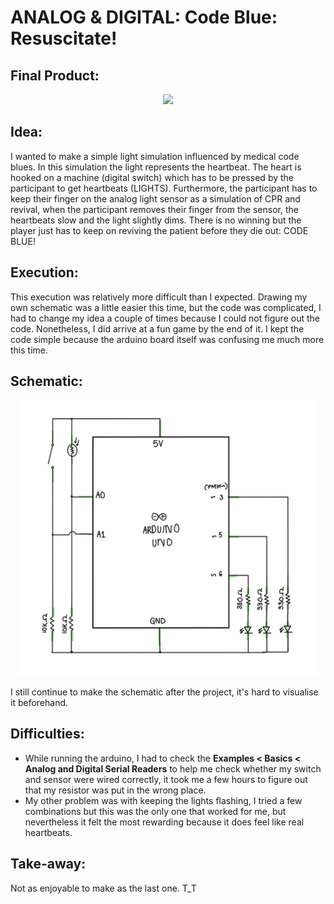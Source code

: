 # ANALOG & DIGITAL: Code Blue: Resuscitate!

## Final Product:

<p align="center">
  <img src="GIF.gif" =true>
</p>

## Idea:

I wanted to make a simple light simulation influenced by medical code blues. In this simulation the light represents the heartbeat. The heart is hooked on a machine (digital switch) which has to be pressed by the participant to get heartbeats (LIGHTS). Furthermore, the participant has to keep their finger on the analog light sensor as a simulation of CPR and revival, when the participant removes their finger from the sensor, the heartbeats slow and the light slightly dims. There is no winning but the player just has to keep on reviving the patient before they die out: CODE BLUE!

## Execution:

This execution was relatively more difficult than I expected. Drawing my own schematic was a little easier this time, but the code was complicated, I had to change my idea a couple of times because I could not figure out the code. Nonetheless, I did arrive at a fun game by the end of it. I kept the code simple because the arduino board itself was confusing me much more this time. 

## Schematic:

<p align="center">
   <img src="2_schematic.jpg" width="480">
</p>

I still continue to make the schematic after the project, it's hard to visualise it beforehand.

## Difficulties:

  - While running the arduino, I had to check the **Examples < Basics < Analog and Digital Serial Readers** to help me check whether my switch and sensor were wired correctly, it took me a few hours to figure out that my resistor was put in the wrong place.
  - My other problem was with keeping the lights flashing, I tried a few combinations but this was the only one that worked for me, but nevertheless it felt the most rewarding because it does feel like real heartbeats.
 
 ## Take-away: 
 
 Not as enjoyable to make as the last one. T_T 
